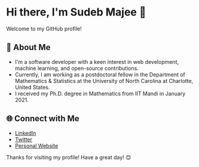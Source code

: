 # Hi there, I'm Sudeb Majee 👋

Welcome to my GitHub profile!

## 🚀 About Me

- I'm a software developer with a keen interest in web development, machine learning, and open-source contributions.
- Currently, I am working as a postdoctoral fellow in the Department of Mathematics & Statistics at the University of North Carolina at Charlotte, United States.
- I received my Ph.D. degree in Mathematics from IIT Mandi in January 2021.
<!-- 💬 Ask me about web development, Python, JavaScript, or anything tech-related!
- 📫 How to reach me: [Email](mailto:sudebmajee@example.com) | [LinkedIn](https://www.linkedin.com/in/sudebmajee)
<!-- ⚡ Fun fact: I love to read tech blogs and explore new gadgets. -->


## 🌐 Connect with Me

- [LinkedIn](https://www.linkedin.com/in/sudebmajee)
- [Twitter](https://twitter.com/sudebmajee)
- [Personal Website](https://sudebmajee.com)

Thanks for visiting my profile! Have a great day! 😊



